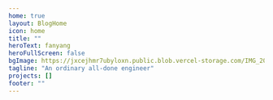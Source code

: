 ```yaml
---
home: true
layout: BlogHome
icon: home
title: ""
heroText: fanyang
heroFullScreen: false
bgImage: https://jxcejhmr7ubyloxn.public.blob.vercel-storage.com/IMG_20230602_182703-tUi0sYsD9uBs8IdcVoz1Tj6utKFtQO.jpg
tagline: "An ordinary all-done engineer"
projects: []
footer: ""
---
```

